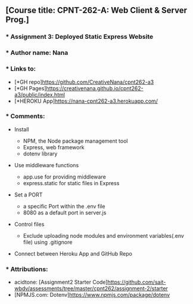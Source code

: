## [Course title: CPNT-262-A: Web Client & Server Prog.]

### * Assignment 3: Deployed Static Express Website 
### * Author name: Nana

### * Links to:
  + [*GH repo]https://github.com/CreativeNana/cpnt262-a3
  + [*GH Pages]https://creativenana.github.io/cpnt262-a3/public/index.html
  + [*HEROKU App]https://nana-cpnt262-a3.herokuapp.com/

### * Comments: 
  + Install 
    - NPM, the Node package management tool
    - Express, web framework
    - dotenv library

  + Use middleware functions 
    - app.use for providing middleware
    - express.static for static files in Express

  + Set a PORT
    - a specific Port within the .env file
    - 8080 as a default port in server.js

  + Control files 
    - Exclude uploading node modules and environment variables(.env file) using .gitignore

  + Connect between Heroku App and GitHub Repo
   
### * Attributions: 
  + acidtone: [Assignment2 Starter Code]https://github.com/sait-wbdv/assessments/tree/master/cpnt262/assignment-2/starter
  + [NPMJS.com: Dotenv]https://www.npmjs.com/package/dotenv